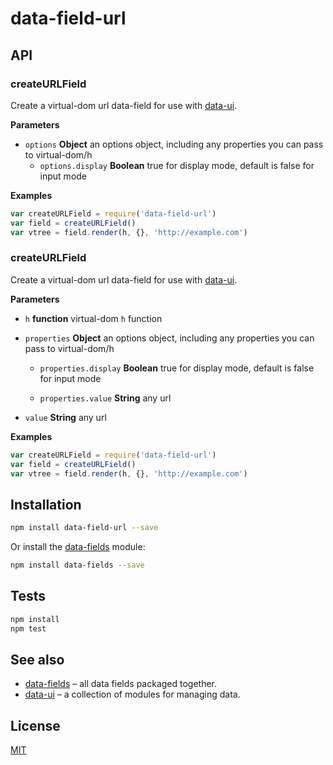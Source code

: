 # data-field-url

## API

### createURLField

Create a virtual-dom url data-field for use with [data-ui](https://github.com/editdata/data-ui).

**Parameters**

-   `options` **Object** an options object, including any properties you can pass to virtual-dom/h
    -   `options.display` **Boolean** true for display mode, default is false for input mode


**Examples**

```javascript
var createURLField = require('data-field-url')
var field = createURLField()
var vtree = field.render(h, {}, 'http://example.com')
```

### createURLField

Create a virtual-dom url data-field for use with [data-ui](https://github.com/editdata/data-ui).

**Parameters**

-   `h` **function** virtual-dom `h` function

-   `properties` **Object** an options object, including any properties you can pass to virtual-dom/h
    -   `properties.display` **Boolean** true for display mode, default is false for input mode

    -   `properties.value` **String** any url

-   `value` **String** any url


**Examples**

```javascript
var createURLField = require('data-field-url')
var field = createURLField()
var vtree = field.render(h, {}, 'http://example.com')
```

## Installation

```sh
npm install data-field-url --save
```

Or install the [data-fields](https://github.com/editdata/data-fields) module:
```sh
npm install data-fields --save
```

## Tests

```sh
npm install
npm test
```

## See also

-   [data-fields](https://github.com/editdata/data-fields) – all data fields packaged together.
-   [data-ui](https://github.com/editdata/data-ui) – a collection of modules for managing data.

## License

[MIT](LICENSE.md)
